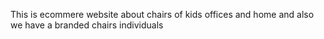This is ecommere website about chairs of kids offices and home and also we have a branded chairs individuals
